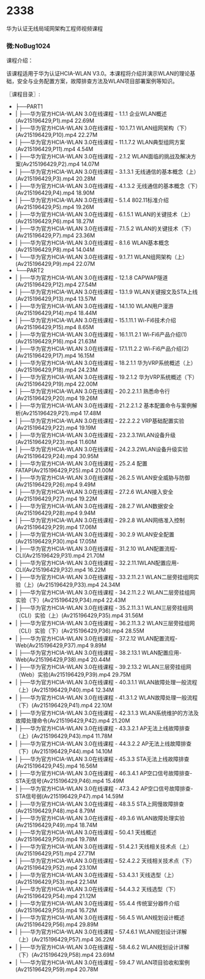 # 2338
华为认证无线局域网架构工程师视频课程
### 微:NoBug1024 


课程介绍：

该课程适用于华为认证HCIA-WLAN V3.0。本课程将介绍并演示WLAN的理论基础，安全与业务配置方案，故障排查方法及WLAN项目部署案例等知识。


〖课程目录〗:

- ├──PART1  
- |   ├──华为官方HCIA-WLAN 3.0在线课程 - 1.1.1 企业WLAN概述(Av215196429,P1).mp4  22.69M
- |   ├──华为官方HCIA-WLAN 3.0在线课程 - 10.1.7.1 WLAN组网架构（下）(Av215196429,P10).mp4  22.27M
- |   ├──华为官方HCIA-WLAN 3.0在线课程 - 11.1.7.2 WLAN典型组网方案(Av215196429,P11).mp4  4.54M
- |   ├──华为官方HCIA-WLAN 3.0在线课程 - 2.1.2 WLAN面临的挑战及解决方案(Av215196429,P2).mp4  14.07M
- |   ├──华为官方HCIA-WLAN 3.0在线课程 - 3.1.3.1 无线通信的基本概念（上）(Av215196429,P3).mp4  20.28M
- |   ├──华为官方HCIA-WLAN 3.0在线课程 - 4.1.3.2 无线通信的基本概念（下）(Av215196429,P4).mp4  18.90M
- |   ├──华为官方HCIA-WLAN 3.0在线课程 - 5.1.4 802.11标准介绍(Av215196429,P5).mp4  19.26M
- |   ├──华为官方HCIA-WLAN 3.0在线课程 - 6.1.5.1 WLAN的关键技术（上）(Av215196429,P6).mp4  18.27M
- |   ├──华为官方HCIA-WLAN 3.0在线课程 - 7.1.5.2 WLAN的关键技术（下）(Av215196429,P7).mp4  23.36M
- |   ├──华为官方HCIA-WLAN 3.0在线课程 - 8.1.6 WLAN基本概念(Av215196429,P8).mp4  14.04M
- |   └──华为官方HCIA-WLAN 3.0在线课程 - 9.1.7.1 WLAN组网架构（上）(Av215196429,P9).mp4  22.07M
- └──PART2  
- |   ├──华为官方HCIA-WLAN 3.0在线课程 - 12.1.8 CAPWAP隧道(Av215196429,P12).mp4  27.54M
- |   ├──华为官方HCIA-WLAN 3.0在线课程 - 13.1.9 WLAN关键报文及STA上线(Av215196429,P13).mp4  13.57M
- |   ├──华为官方HCIA-WLAN 3.0在线课程 - 14.1.10 WLAN用户漫游(Av215196429,P14).mp4  18.44M
- |   ├──华为官方HCIA-WLAN 3.0在线课程 - 15.1.11.1 Wi-Fi6技术介绍(Av215196429,P15).mp4  8.65M
- |   ├──华为官方HCIA-WLAN 3.0在线课程 - 16.1.11.2.1 Wi-Fi6产品介绍(1)(Av215196429,P16).mp4  21.63M
- |   ├──华为官方HCIA-WLAN 3.0在线课程 - 17.1.11.2.2 Wi-Fi6产品介绍(2)(Av215196429,P17).mp4  16.15M
- |   ├──华为官方HCIA-WLAN 3.0在线课程 - 18.2.1.1 华为VRP系统概述（上）(Av215196429,P18).mp4  24.23M
- |   ├──华为官方HCIA-WLAN 3.0在线课程 - 19.2.1.2 华为VRP系统概述（下）(Av215196429,P19).mp4  22.00M
- |   ├──华为官方HCIA-WLAN 3.0在线课程 - 20.2.2.1.1 熟悉命令行(Av215196429,P20).mp4  19.26M
- |   ├──华为官方HCIA-WLAN 3.0在线课程 - 21.2.2.1.2 基本配置命令与案例解析(Av215196429,P21).mp4  17.48M
- |   ├──华为官方HCIA-WLAN 3.0在线课程 - 22.2.2.2 VRP基础配置实验(Av215196429,P22).mp4  19.19M
- |   ├──华为官方HCIA-WLAN 3.0在线课程 - 23.2.3.1WLAN设备升级(Av215196429,P23).mp4  11.60M
- |   ├──华为官方HCIA-WLAN 3.0在线课程 - 24.2.3.2WLAN设备升级实验(Av215196429,P24).mp4  30.95M
- |   ├──华为官方HCIA-WLAN 3.0在线课程 - 25.2.4 配置FATAP(Av215196429,P25).mp4  21.00M
- |   ├──华为官方HCIA-WLAN 3.0在线课程 - 26.2.5 WLAN安全威胁与防御(Av215196429,P26).mp4  9.49M
- |   ├──华为官方HCIA-WLAN 3.0在线课程 - 27.2.6 WLAN接入安全(Av215196429,P27).mp4  19.22M
- |   ├──华为官方HCIA-WLAN 3.0在线课程 - 28.2.7 WLAN数据安全(Av215196429,P28).mp4  9.94M
- |   ├──华为官方HCIA-WLAN 3.0在线课程 - 29.2.8 WLAN网络准入控制(Av215196429,P29).mp4  17.06M
- |   ├──华为官方HCIA-WLAN 3.0在线课程 - 30.2.9 WLAN安全配置(Av215196429,P30).mp4  17.05M
- |   ├──华为官方HCIA-WLAN 3.0在线课程 - 31.2.10 WLAN配置流程-CLI(Av215196429,P31).mp4  21.70M
- |   ├──华为官方HCIA-WLAN 3.0在线课程 - 32.2.11.1WLAN配置应用-CLI(Av215196429,P32).mp4  16.22M
- |   ├──华为官方HCIA-WLAN 3.0在线课程 - 33.2.11.2.1 WLAN二层旁挂组网实验（上）(Av215196429,P33).mp4  24.34M
- |   ├──华为官方HCIA-WLAN 3.0在线课程 - 34.2.11.2.2 WLAN二层旁挂组网实验（下）(Av215196429,P34).mp4  22.43M
- |   ├──华为官方HCIA-WLAN 3.0在线课程 - 35.2.11.3.1 WLAN三层旁挂组网（CLI）实验（上）(Av215196429,P35).mp4  31.56M
- |   ├──华为官方HCIA-WLAN 3.0在线课程 - 36.2.11.3.2 WLAN三层旁挂组网（CLI）实验（下）(Av215196429,P36).mp4  28.55M
- |   ├──华为官方HCIA-WLAN 3.0在线课程 - 37.2.12 WLAN配置流程-Web(Av215196429,P37).mp4  9.89M
- |   ├──华为官方HCIA-WLAN 3.0在线课程 - 38.2.13.1 WLAN配置应用-Web(Av215196429,P38).mp4  20.44M
- |   ├──华为官方HCIA-WLAN 3.0在线课程 - 39.2.13.2 WLAN三层旁挂组网（Web）实验(Av215196429,P39).mp4  29.75M
- |   ├──华为官方HCIA-WLAN 3.0在线课程 - 40.3.1.1 WLAN故障处理一般流程（上）(Av215196429,P40).mp4  12.34M
- |   ├──华为官方HCIA-WLAN 3.0在线课程 - 41.3.1.2 WLAN故障处理一般流程（下）(Av215196429,P41).mp4  22.10M
- |   ├──华为官方HCIA-WLAN 3.0在线课程 - 42.3.1.3 WLAN系统维护的方法及故障处理命令(Av215196429,P42).mp4  21.20M
- |   ├──华为官方HCIA-WLAN 3.0在线课程 - 43.3.2.1 AP无法上线故障排查（上）(Av215196429,P43).mp4  11.78M
- |   ├──华为官方HCIA-WLAN 3.0在线课程 - 44.3.2.2 AP无法上线故障排查（下）(Av215196429,P44).mp4  14.10M
- |   ├──华为官方HCIA-WLAN 3.0在线课程 - 45.3.3 STA无法上线故障排查(Av215196429,P45).mp4  16.56M
- |   ├──华为官方HCIA-WLAN 3.0在线课程 - 46.3.4.1 AP空口信号故障排查-STA无信号(Av215196429,P46).mp4  15.49M
- |   ├──华为官方HCIA-WLAN 3.0在线课程 - 47.3.4.2 AP空口信号故障排查-STA信号弱(Av215196429,P47).mp4  14.59M
- |   ├──华为官方HCIA-WLAN 3.0在线课程 - 48.3.5 STA上网慢故障排查(Av215196429,P48).mp4  8.79M
- |   ├──华为官方HCIA-WLAN 3.0在线课程 - 49.3.6 WLAN故障处理实验(Av215196429,P49).mp4  18.74M
- |   ├──华为官方HCIA-WLAN 3.0在线课程 - 50.4.1 天线概述(Av215196429,P50).mp4  19.78M
- |   ├──华为官方HCIA-WLAN 3.0在线课程 - 51.4.2.1 天线相关技术点（上）(Av215196429,P51).mp4  27.71M
- |   ├──华为官方HCIA-WLAN 3.0在线课程 - 52.4.2.2 天线相关技术点（下）(Av215196429,P52).mp4  23.10M
- |   ├──华为官方HCIA-WLAN 3.0在线课程 - 53.4.3.1 天线选型（上）(Av215196429,P53).mp4  22.14M
- |   ├──华为官方HCIA-WLAN 3.0在线课程 - 54.4.3.2 天线选型（下）(Av215196429,P54).mp4  21.12M
- |   ├──华为官方HCIA-WLAN 3.0在线课程 - 55.4.4 传统室分器件介绍(Av215196429,P55).mp4  16.72M
- |   ├──华为官方HCIA-WLAN 3.0在线课程 - 56.4.5 WLAN规划设计概述(Av215196429,P56).mp4  29.89M
- |   ├──华为官方HCIA-WLAN 3.0在线课程 - 57.4.6.1 WLAN规划设计详解（上）(Av215196429,P57).mp4  36.22M
- |   ├──华为官方HCIA-WLAN 3.0在线课程 - 58.4.6.2 WLAN规划设计详解（下）(Av215196429,P58).mp4  23.69M
- |   └──华为官方HCIA-WLAN 3.0在线课程 - 59.4.7 WLAN项目验收和案例(Av215196429,P59).mp4  20.78M
